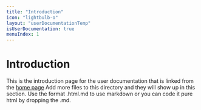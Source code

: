 ```yaml
---
title: "Introduction"
icon: "lightbulb-o"
layout: "userDocumentationTemp"
isUserDocumentation: true
menuIndex: 1
---
```


# Introduction

This is the introduction page for the user documentation that is linked from the [home page](../index.html)
Add more files to this directory and they will show up in this section. Use the format <page name>.html.md to use markdown or you can code it pure html by dropping the .md.
